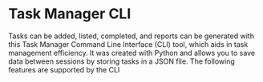 # Task Manager CLI
Tasks can be added, listed, completed, and reports can be generated with this Task Manager Command Line Interface (CLI) tool, which aids in task management efficiency. It was created with Python and allows you to save data between sessions by storing tasks in a JSON file. The following features are supported by the CLI
